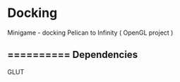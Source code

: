 Docking
=======

Minigame - docking Pelican to Infinity ( OpenGL project )

==========
Dependencies
-------------
GLUT
